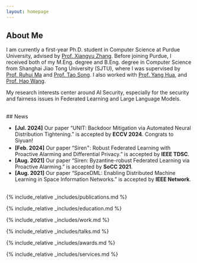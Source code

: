 ```yaml
---
layout: homepage
---
```


## About Me

I am currently a first-year Ph.D. student in Computer Science at Purdue University, advised by [Prof. Xiangyu Zhang](https://www.cs.purdue.edu/homes/xyzhang/). Before joining Purdue, I received both of my M.Eng. degree and B.Eng. degree in Computer Science from Shanghai Jiao Tong University (SJTU), where I was supervised by [Prof. Ruhui Ma](https://scholar.google.com/citations?user=PcrtqDsAAAAJ&hl=en) and [Prof. Tao Song](https://scholar.google.com/citations?user=tIjK-3QAAAAJ&hl=en). I also worked with [Prof. Yang Hua](https://scholar.google.com/citations?user=N0tFi8MAAAAJ&hl=en), and [Prof. Hao Wang](https://intellisys.haow.ca/haowang/).

My research interests center around AI Security, especially for the security and fairness issues in Federated Learning and Large Language Models.

<!-- ## Research Interests

- **Computer Vision:** image recognition, image generation, video captioning
- **Machine Learning:** meta-learning, incremental learning, transfer learning -->
<br>
## News

- **[Jul. 2024]** Our paper &ldquo;UNIT: Backdoor Mitigation via Automated Neural Distribution Tightening.&rdquo; is accepted by **ECCV 2024**. Congrats to Siyuan!
- **[Feb. 2024]** Our paper &ldquo;Siren<sup>+</sup>: Robust Federated Learning with Proactive Alarming and Differential Privacy.&rdquo; is accepted by **IEEE TDSC**.
- **[Aug. 2021]** Our paper &ldquo;Siren: Byzantine-robust Federated Learning via Proactive Alarming.&rdquo; is accepted by **SoCC 2021**.
- **[Aug. 2021]** Our paper &ldquo;SpaceDML: Enabling Distributed Machine Learning in Space Information Networks.&rdquo; is accepted by **IEEE Network**.

<br>
{% include_relative _includes/publications.md %}

{% include_relative _includes/education.md %}
<br>

{% include_relative _includes/work.md %}
<br>

{% include_relative _includes/talks.md %}
<br>

{% include_relative _includes/awards.md %}
<br>

{% include_relative _includes/services.md %}
